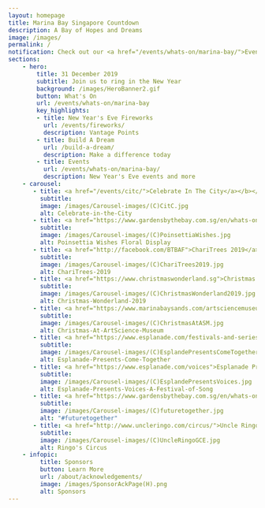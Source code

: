 ```yaml
---
layout: homepage
title: Marina Bay Singapore Countdown
description: A Bay of Hopes and Dreams
image: /images/
permalink: /
notification: Check out our <a href="/events/whats-on/marina-bay/">Events</a> page for more details 
sections:
    - hero:
        title: 31 December 2019
        subtitle: Join us to ring in the New Year
        background: /images/HeroBanner2.gif
        button: What's On
        url: /events/whats-on/marina-bay
        key_highlights:
        - title: New Year's Eve Fireworks 
          url: /events/fireworks/
          description: Vantage Points
        - title: Build A Dream
          url: /build-a-dream/
          description: Make a difference today
        - title: Events 
          url: /events/whats-on/marina-bay/
          description: New Year's Eve events and more     
    - carousel:
       - title: <a href="/events/citc/">Celebrate In The City</a></b></font>
         subtitle:             
         image: /images/Carousel-images/(C)CitC.jpg
         alt: Celebrate-in-the-City
       - title: <a href="https://www.gardensbythebay.com.sg/en/whats-on/calendar-of-events/poinsettia-wishes-2019.html?utm_source=CitC&utm_medium=Ad&utm_campaign=Poinsettia2019&utm_term=All&utm_content=Nov4">Poinsettia Wishes Floral Display</a>
         subtitle: 
         image: /images/Carousel-images/(C)PoinsettiaWishes.jpg
         alt: Poinsettia Wishes Floral Display
       - title: <a href="http://facebook.com/BTBAF">ChariTrees 2019</a>
         subtitle: 
         image: /images/Carousel-images/(C)ChariTrees2019.jpg
         alt: ChariTrees-2019
       - title: <a href="https://www.christmaswonderland.sg">Christmas Wonderland 2019</a>
         subtitle: 
         image: /images/Carousel-images/(C)ChristmasWonderland2019.jpg
         alt: Christmas-Wonderland-2019
       - title: <a href="https://www.marinabaysands.com/artsciencemuseum">Christmas at ArtScience Museum</a>
         subtitle:  
         image: /images/Carousel-images/(C)ChristmasAtASM.jpg
         alt: Christmas-At-ArtScience-Museum
       - title: <a href="https://www.esplanade.com/festivals-and-series/come-together/2019">Esplanade Presents Come Together</a>
         subtitle:  
         image: /images/Carousel-images/(C)EsplandePresentsComeTogether.jpg
         alt: Esplanade-Presents-Come-Together
       - title: <a href="https://www.esplanade.com/voices">Esplanade Presents Voices - A Festival of Song</a>
         subtitle:  
         image: /images/Carousel-images/(C)EsplandePresentsVoices.jpg
         alt: Esplanade-Presents-Voices-A-Festival-of-Song
       - title: <a href="https://www.gardensbythebay.com.sg/en/whats-on/calendar-of-events/future-together.html?utm_source=CitC&utm_medium=Ad&utm_campaign=FutureTogether&utm_term=All&utm_content=Nov4">#futuretogether</a>
         subtitle:  
         image: /images/Carousel-images/(C)futuretogether.jpg
         alt: "#futuretogether"
       - title: <a href="http://www.uncleringo.com/circus/">Uncle Ringo Presents The Great Circus of Europe</a>
         subtitle:  
         image: /images/Carousel-images/(C)UncleRingoGCE.jpg
         alt: Ringo's Circus
    - infopic:
         title: Sponsors
         button: Learn More
         url: /about/acknowledgements/
         image: /images/SponsorAckPage(H).png
         alt: Sponsors  
---
```

